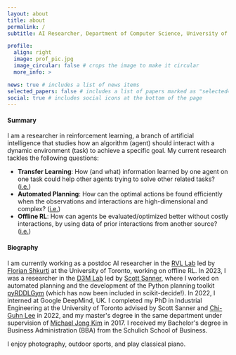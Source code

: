 ```yaml
---
layout: about
title: about
permalink: /
subtitle: AI Researcher, Department of Computer Science, University of Toronto

profile:
  align: right
  image: prof_pic.jpg
  image_circular: false # crops the image to make it circular
  more_info: >

news: true # includes a list of news items
selected_papers: false # includes a list of papers marked as "selected={true}"
social: true # includes social icons at the bottom of the page
---
```


#### Summary

I am a researcher in reinforcement learning, a branch of artificial intelligence 
that studies how an algorithm (agent) should interact with a dynamic environment (task)
to achieve a specific goal. My current research tackles the following questions:
- **Transfer Learning**: How (and what) information learned by one agent on one task could help other agents trying to solve other related tasks? ([i.e.](https://papers.nips.cc/paper_files/paper/2021/file/90610aa0e24f63ec6d2637e06f9b9af2-Paper.pdf))
- **Automated Planning**: How can the optimal actions be found efficiently when the observations and interactions are high-dimensional and complex? ([i.e.](https://ojs.aaai.org/index.php/ICAPS/article/view/31480/33640))
- **Offline RL**: How can agents be evaluated/optimized better without costly interactions, by using data of prior interactions from another source? ([i.e.](https://openreview.net/pdf?id=dNqxZgyjcYA))


#### Biography

I am currently working as a postdoc AI researcher in the [RVL Lab](https://rvl.cs.toronto.edu/) led by [Florian Shkurti](https://www.cs.toronto.edu/~florian/) at the University of Toronto, working on offline RL.
In 2023, I was a researcher in the [D3M Lab](https://d3m.mie.utoronto.ca/) led by [Scott Sanner](https://www.mie.utoronto.ca/faculty_staff/sanner/), where I worked on automated planning
and the development of the Python planning toolkit [pyRDDLGym](https://github.com/pyrddlgym-project) 
(which has now been included in scikit-decide!). In 2022, I interned at Google DeepMind, UK. 
I completed my PhD in Industrial Engineering at the University of Toronto advised by Scott Sanner
and [Chi-Guhn Lee](https://cglee.mie.utoronto.ca/) in 2022, and my master's degree in the same department under supervision of [Michael Jong Kim](https://www.sauder.ubc.ca/people/michael-jong-kim) in 2017. I received my Bachelor's degree in Business Administration (BBA) from the Schulich School of Business.

I enjoy photography, outdoor sports, and play classical piano.